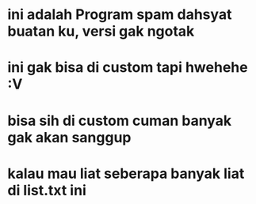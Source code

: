# ini adalah Program spam dahsyat buatan ku, versi gak ngotak
# ini gak bisa di custom tapi hwehehe :V
# bisa sih di custom cuman banyak gak akan sanggup
# kalau mau liat seberapa banyak liat di list.txt ini
